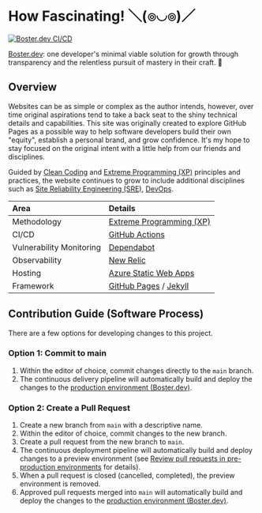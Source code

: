 # How Fascinating! ＼(๏◡๏)／

[![Boster.dev CI/CD](https://github.com/daveboster/daveboster.github.io/actions/workflows/bosterdev-deploy.yml/badge.svg?branch=main)](https://github.com/daveboster/daveboster.github.io/actions/workflows/bosterdev-deploy.yml)

[Boster.dev](https://boster.dev): one developer's minimal viable solution for growth through transparency and the relentless pursuit of mastery in their craft. 🙂

## Overview

Websites can be as simple or complex as the author intends, however, over time original aspirations tend to take a back seat to the shiny technical details and capabilities. This site was originally created to explore GitHub Pages as a possible way to help software developers build their own "equity", establish a personal brand, and grow confidence. It's my hope to stay focused on the original intent with a little help from our friends and disciplines.

Guided by [Clean Coding](https://cleancoders.com/) and [Extreme Programming (XP)](https://en.wikipedia.org/wiki/Extreme_programming) principles and practices, the website continues to grow to include additional disciplines such as [Site Reliability Engineering (SRE)](https://sre.google/), [DevOps](https://en.wikipedia.org/wiki/DevOps).

| Area | Details |
| :--- | :------ |
| Methodology | [Extreme Programming (XP)](https://en.wikipedia.org/wiki/Extreme_programming) |
| CI/CD | [GitHub Actions](https://docs.github.com/en/actions) |
| Vulnerability Monitoring | [Dependabot](https://docs.github.com/en/code-security/dependabot) |
| Observability | [New Relic](https://newrelic.com/) |
| Hosting | [Azure Static Web Apps](https://learn.microsoft.com/en-us/azure/static-web-apps/) |
| Framework | [GitHub Pages](https://docs.github.com/en/pages) / [Jekyll](https://jekyllrb.com/) |

## Contribution Guide (Software Process)

There are a few options for developing changes to this project.

### Option 1: Commit to main

1. Within the editor of choice, commit changes directly to the `main` branch.
2. The continuous delivery pipeline will automatically build and deploy the changes to the [production environment (Boster.dev)](https://boster.dev).

### Option 2: Create a Pull Request

1. Create a new branch from `main` with a descriptive name.
2. Within the editor of choice, commit changes to the new branch.
3. Create a pull request from the new branch to `main`.
4. The continuous deployment pipeline will automatically build and deploy changes to a preview environment (see [Review pull requests in pre-production environments](https://learn.microsoft.com/en-us/azure/static-web-apps/review-publish-pull-requests) for details).
5. When a pull request is closed (cancelled, completed), the preview environment is removed.
6. Approved pull requests merged into `main` will automatically build and deploy the changes to the [production environment (Boster.dev)](https://boster.dev).
